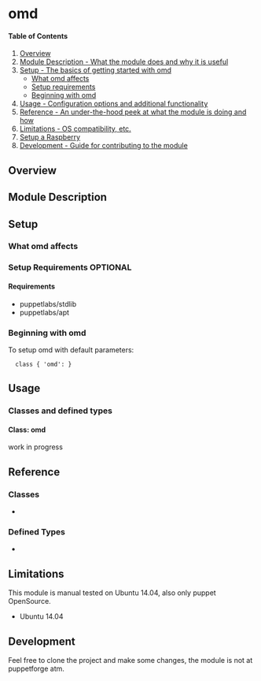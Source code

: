 # omd

#### Table of Contents

1. [Overview](#overview)
2. [Module Description - What the module does and why it is useful](#module-description)
3. [Setup - The basics of getting started with omd](#setup)
    * [What omd affects](#what-omd-affects)
    * [Setup requirements](#setup-requirements)
    * [Beginning with omd](#beginning-with-omd)
4. [Usage - Configuration options and additional functionality](#usage)
5. [Reference - An under-the-hood peek at what the module is doing and how](#reference)
5. [Limitations - OS compatibility, etc.](#limitations)
6. [Setup a Raspberry](#setup-a-raspberry)
7. [Development - Guide for contributing to the module](#development)

## Overview

## Module Description

## Setup

### What omd affects

### Setup Requirements **OPTIONAL**

#### Requirements
* puppetlabs/stdlib
* puppetlabs/apt

### Beginning with omd

To setup omd with default parameters:
```puppet
  class { 'omd': }
```

## Usage

### Classes and defined types

#### Class: omd
work in progress

## Reference

### Classes
* [`omd`]: tbd

### Defined Types
* [`omd::site`]: tbd

## Limitations

This module is manual tested on Ubuntu 14.04, also only puppet OpenSource.

* Ubuntu 14.04

## Development

Feel free to clone the project and make some changes,
the module is not at puppetforge atm.

